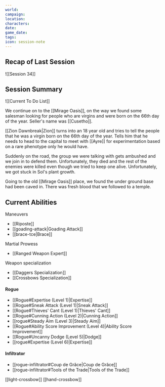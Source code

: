 ```yaml
---
world: 
campaign: 
location: 
characters: 
date: 
game_date: 
tags: 
icon: session-note
---
```


## Recap of Last Session

![[Session 34]]

## Session Summary

![[Current To Do List]]

We continue on to the [[Mirage Oasis]], on the way we found some salesman looking for people  who are virgins and were born on the 66th day of the year. Seller's name was [[Cusetho]]. 

[[Zion Dawnbreak|Zion]] turns into an 18 year old and tries to tell the people that he was a virgin born on the 66th day of the year. Tells him that he needs to head to the capital to meet with [[Ayre]] for experimentation based on a rare phenotype only he would have. 

Suddenly on the road, the group we were talking with gets ambushed and we join in to defend them. Unfortunately, they died and the rest of the enemies were killed even though we tried to keep one alive. Unfortunately, we got stuck in Sol's plant growth. 

Going to the old [[Mirage Oasis]] place, we found the under ground base had been caved in. There was fresh blood that we followed to a temple. 

## Current Abilities 

Maneuvers
- [[Riposte]]
- [[goading-attack|Goading Attack]]
- [[brace-tce|Brace]]

Martial Prowess
- [[Ranged Weapon Expert]]

Weapon specialization
- [[Daggers Specialization]]
- [[Crossbows Specialization]]

#### Rogue 
- [[Rogue#Expertise (Level 1)|Expertise]]
- [[Rogue#Sneak Attack (Level 1)|Sneak Attack]]
- [[Rogue#Thieves' Cant (Level 1)|Thieves' Cant]]
- [[Rogue#Cunning Action (Level 2)|Cunning Action]]
- [[rogue#Steady Aim (Level 3)|Steady Aim]]
- [[Rogue#Ability Score Improvement (Level 4)|Ability Score Improvement]]
- [[Rogue#Uncanny Dodge (Level 5)|Dodge]]
- [[rogue#Expertise (Level 6)|Expertise]]

#### Infiltrator 
- [[rogue-infiltrator#Coup de Grâce|Coup de Grâce]]
- [[rogue-infiltrator#Tools of the Trade|Tools of the Trade]]

[[light-crossbow]]
[[hand-crossbow]]

